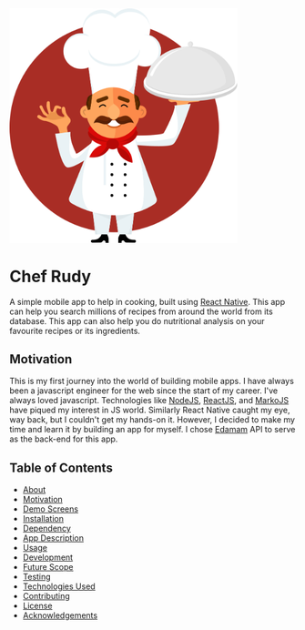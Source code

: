 <img src="assets/rudy.png" alt="drawing" width="400"/>

# Chef Rudy
A simple mobile app to help in cooking, built using [React Native](). This app can help you search millions of recipes from around the world from its database. This app  can also help you do nutritional analysis on your favourite recipes or its ingredients. 

## Motivation
This is my first journey into the world of building mobile apps. I have always been a javascript engineer for the web since the start of my career. I've always loved javascript. Technologies like [NodeJS](), [ReactJS](), and [MarkoJS]() have piqued my interest in JS world. Similarly React Native caught my eye, way back, but I couldn't get my hands-on it. However, I decided to make my time and learn it by building an app for myself. I chose [Edamam]() API to serve as the back-end for this app.

## Table of Contents

<!--ts-->
* [About](#chef-rudy)
* [Motivation](#motivation)
* [Demo Screens](#sample-screens)
* [Installation](#installation)
* [Dependency](#dependency)
* [App Description](#app-description)
* [Usage](#usage)
* [Development](#development)
* [Future Scope](#future-scope)
* [Testing](#testing)
* [Technologies Used](#technologies-used)
* [Contributing](#contributing)
* [License](#license)
* [Acknowledgements](#acknowledgements)
<!--te-->


